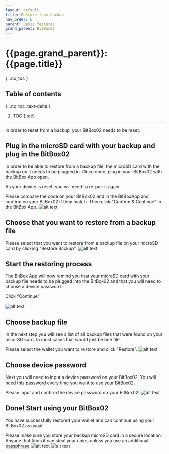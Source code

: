 ```yaml
---
layout: default
title: Restore from backup
nav_order: 6
parent: Basic features
grand_parent: BitBox02
---
```


# {{page.grand_parent}}: {{page.title}}
{: .no_toc }

## Table of contents
{: .no_toc .text-delta }

1. TOC
{:toc}
---

In order to reset from a backup, your BitBox02 needs to be reset.

## Plug in the microSD card with your backup and plug in the BitBox02
In order to be able to restore from a backup file, the microSD card with the backup on it needs to be plugged in. Once done, plug in your BitBox02 with the BitBox App open.

As your device is reset, you will need to re-pair it again.

Please compare the code on your BitBox02 and in the BitBoxApp and confirm on your BitBox02 if they match. Then click "Confirm & Continue" in the BitBox App.
![alt text]({{site.baseurl}}/assets/images/BitBox02_restore/restore1.png )

## Choose that you want to restore from a backup file
Please select that you want to restore from a backup file on your microSD card by clicking "Restore Backup".
![alt text]({{site.baseurl}}/assets/images/BitBox02_restore/restore2.png )

## Start the restoring process
The BitBox App will now remind you that your microSD card with your backup file needs to be plugged into the BitBox02 and that you will need to choose a device password.

Click "Continue"

![alt text]({{site.baseurl}}/assets/images/BitBox02_restore/restore3.png )

## Choose backup file
In the next step you will see a list of all backup files that were found on your micorSD card.
In most cases that would just be one file.

Please select the wallet you want to restore and click "Restore".
![alt text]({{site.baseurl}}/assets/images/BitBox02_restore/restore4.png )

## Choose device password
Next you will need to input a device password on your BitBox02. You will need this password every time you want to use your BitBox02.

Please input and confirm the device password on your BitBox02.
![alt text]({{site.baseurl}}/assets/images/BitBox02_restore/restore5.png )

## Done! Start using your BitBox02
You have successfully restored your wallet and can continue using your BitBox02 as usual.

Please make sure you store your backup microSD card in a secure location. Anyone that finds it can steal your coins unless you use an additional [passphrase]({{site.baseurl}}/user-guides/docs/bitbox02/Advanced-features/passphrase/)
![alt text]({{site.baseurl}}/assets/images/BitBox02_restore/restore6.png )
![alt text]({{site.baseurl}}/assets/images/BitBox02_restore/restore7.png )
